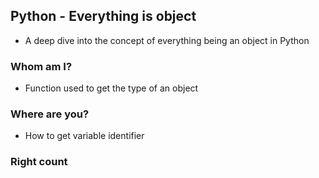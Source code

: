 ## Python - Everything is object
* A deep dive into the concept of everything being an object in Python
### Whom am I?
* Function used to get the type of an object
### Where are you?
* How to get variable identifier
### Right count

